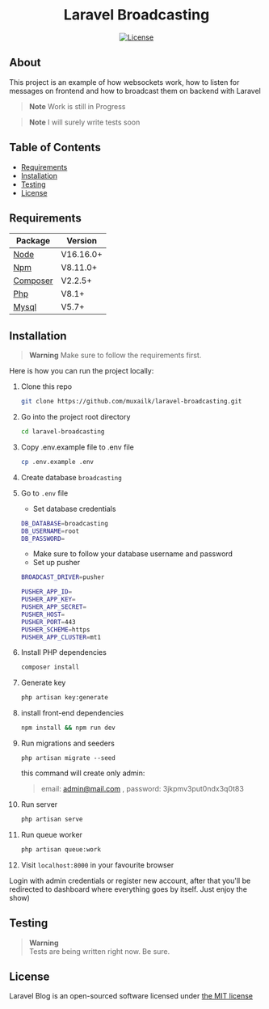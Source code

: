<h1 align="center">Laravel Broadcasting</h1>
<p align="center"><a href="https://github.com/josuapsianturi/velflix/blob/main/LICENSE"><img src="https://poser.pugx.org/cpriego/valet-linux/license.svg" alt="License"></a>
</p>

## About

This project is an example of how websockets work, how to listen for messages on frontend and how to broadcast them on backend with Laravel 

> **Note**
>   Work is still in Progress

> **Note**
>   I will surely write tests soon

## Table of Contents

* [Requirements](#requirements)
* [Installation](#installation)
* [Testing](#testing)
* [License](#license)

<a name="requirements"></a>
## Requirements

Package | Version
--- | ---
[Node](https://nodejs.org/en/) | V16.16.0+
[Npm](https://nodejs.org/en/)  | V8.11.0+ 
[Composer](https://getcomposer.org/)  | V2.2.5+
[Php](https://www.php.net/)  | V8.1+
[Mysql](https://www.mysql.com/)  |V5.7+

<a name="installation"></a>
## Installation

> **Warning**
>   Make sure to follow the requirements first.

Here is how you can run the project locally:
1. Clone this repo
    ```sh
    git clone https://github.com/muxailk/laravel-broadcasting.git
    ```

1. Go into the project root directory
    ```sh
    cd laravel-broadcasting
    ```

1. Copy .env.example file to .env file
    ```sh
    cp .env.example .env
    ```
1. Create database `broadcasting`

1. Go to `.env` file 
    - Set database credentials
    ```sh
    DB_DATABASE=broadcasting 
    DB_USERNAME=root
    DB_PASSWORD=
    ```
    - Make sure to follow your database username and password
    - Set up pusher
    ```sh
    BROADCAST_DRIVER=pusher
    ```
     ```sh
    PUSHER_APP_ID=
    PUSHER_APP_KEY=
    PUSHER_APP_SECRET=
    PUSHER_HOST=
    PUSHER_PORT=443
    PUSHER_SCHEME=https
    PUSHER_APP_CLUSTER=mt1
    ```
1. Install PHP dependencies 
    ```sh
    composer install
    ```

1. Generate key 
    ```sh
    php artisan key:generate
    ```

1. install front-end dependencies
    ```sh
    npm install && npm run dev
    ```

1. Run migrations and seeders
    ```
    php artisan migrate --seed
    ```
    this command will create only admin:
     > email: admin@mail.com , password: 3jkpmv3put0ndx3q0t83

1. Run server 
    ```sh
    php artisan serve
    ```  

1. Run queue worker  
    ```sh
    php artisan queue:work
    ```  

1. Visit `localhost:8000` in your favourite browser

Login with admin credentials or register new account, after that you'll be redirected to dashboard where everything goes by itself. Just enjoy the show)

<a name="testing"></a>
## Testing

> **Warning** <br>
> Tests are being written right now. Be sure.



<a name="license"></a>

## License
Laravel Blog is an open-sourced software licensed under [the MIT license](https://github.com/muxailk/laravel-broadcasting/blob/main/LICENSE)
